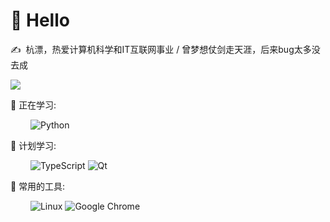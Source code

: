 


#  🙋 Hello

<p>✍️&nbsp;&nbsp;杭漂，热爱计算机科学和IT互联网事业 / 曾梦想仗剑走天涯，后来bug太多没去成</p>
<div align="left">
<a href="https://github.com/Easteriv/docsify">
  <img src="https://github-readme-stats.vercel.app/api/pin/?username=Easteriv&repo=docsify&theme=dark&bg_color=0d1117&hide_border=true" /></a>
</div>
<!--<p>&emsp;&emsp;We're making the world a better place. </p>-->
<!--<p>&emsp;&emsp;我们正在让这个世界变得更加美好</p>-->

<!-- 文档github -->
<!--<div align="left">-->
<!--<a href="https://github.com/Easteriv/NoteBook">-->
<!--  <img src="https://github-readme-stats.vercel.app/api/pin/?username=Easteriv&repo=NoteBook&theme=dark&bg_color=0d1117&hide_border=true" /></a>-->
<!--</div>-->

💪 正在学习: 

&emsp;&emsp;
![Python](https://img.shields.io/badge/-Python-pink?style=flat-square&logo=Python)

🧠 计划学习:

&emsp;&emsp;
![TypeScript](https://img.shields.io/badge/typescript-%23007ACC.svg?style=flat-square&logo=typescript&logoColor=white)
![Qt](https://img.shields.io/badge/Qt-%23217346.svg?style=style=flat-square&logo=Qt&logoColor=white)

🧰 常用的工具:

&emsp;&emsp; 
![Linux](https://img.shields.io/badge/Linux-FCC624?style=style=flat-square&logo=linux&logoColor=black)
![Google Chrome](https://img.shields.io/badge/Chrome-4285F4?style=flat-square&logo=GoogleChrome&logoColor=white)




